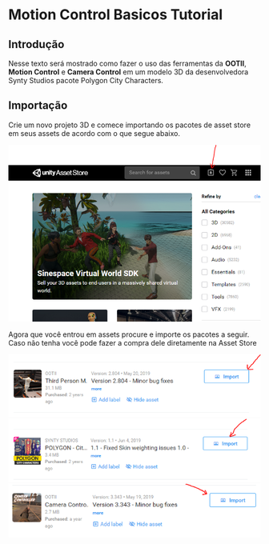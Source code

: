 
# Motion Control Basicos Tutorial

## Introdução
Nesse texto será mostrado como fazer o uso das ferramentas da **OOTII**, **Motion Control** e **Camera Control**  em um modelo 3D da  desenvolvedora Synty Studios pacote Polygon City Characters.

## Importação
Crie um novo projeto 3D e comece importando os pacotes de asset store em seus assets de acordo com o que  segue abaixo.

![Image of Motion Controll Tutorial](https://raw.githubusercontent.com/feldavol/unity_tutorials/master/motion_control_polygon/images/01.PNG)

Agora que você entrou em assets procure e importe os pacotes a seguir. Caso não tenha você pode fazer a compra dele diretamente na Asset Store

![Image of Motion Controll Tutorial](https://raw.githubusercontent.com/feldavol/unity_tutorials/master/motion_control_polygon/images/02.PNG)
![Image of Motion Controll Tutorial](https://raw.githubusercontent.com/feldavol/unity_tutorials/master/motion_control_polygon/images/03.PNG)
![Image of Motion Controll Tutorial](https://raw.githubusercontent.com/feldavol/unity_tutorials/master/motion_control_polygon/images/04.PNG)

